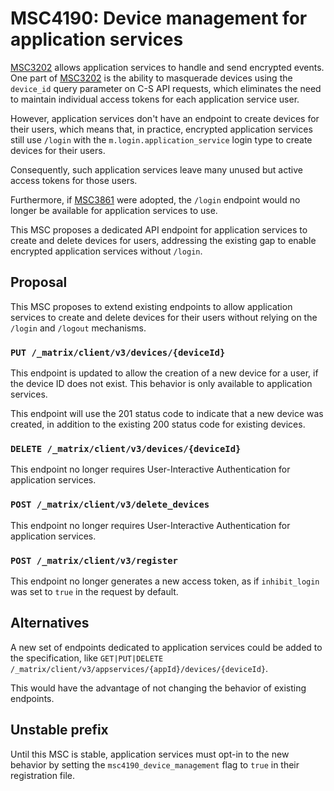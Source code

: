 # MSC4190: Device management for application services

[MSC3202] allows application services to handle and send encrypted events.
One part of [MSC3202] is the ability to masquerade devices using the `device_id` query parameter on C-S API requests, which eliminates the need to maintain individual access tokens for each application service user.

However, application services don't have an endpoint to create devices for their users, which means that, in practice, encrypted application services still use `/login` with the `m.login.application_service` login type to create devices for their users.

Consequently, such application services leave many unused but active access tokens for those users.

Furthermore, if [MSC3861] were adopted, the `/login` endpoint would no longer be available for application services to use.

This MSC proposes a dedicated API endpoint for application services to create and delete devices for users, addressing the existing gap to enable encrypted application services without `/login`.

## Proposal

This MSC proposes to extend existing endpoints to allow application services to create and delete devices for their users without relying on the `/login` and `/logout` mechanisms.

### **`PUT /_matrix/client/v3/devices/{deviceId}`**

This endpoint is updated to allow the creation of a new device for a user, if the device ID does not exist.
This behavior is only available to application services.

This endpoint will use the 201 status code to indicate that a new device was created, in addition to the existing 200 status code for existing devices.

### **`DELETE /_matrix/client/v3/devices/{deviceId}`**

This endpoint no longer requires User-Interactive Authentication for application services.

### **`POST /_matrix/client/v3/delete_devices`**

This endpoint no longer requires User-Interactive Authentication for application services.

### **`POST /_matrix/client/v3/register`**

This endpoint no longer generates a new access token, as if `inhibit_login` was set to `true` in the request by default.

## Alternatives

A new set of endpoints dedicated to application services could be added to the specification, like `GET|PUT|DELETE /_matrix/client/v3/appservices/{appId}/devices/{deviceId}`.

This would have the advantage of not changing the behavior of existing endpoints.

## Unstable prefix

Until this MSC is stable, application services must opt-in to the new behavior by setting the `msc4190_device_management` flag to `true` in their registration file.

[MSC3202]: https://github.com/matrix-org/matrix-spec-proposals/pull/3202
[MSC3861]: https://github.com/matrix-org/matrix-spec-proposals/pull/3861
